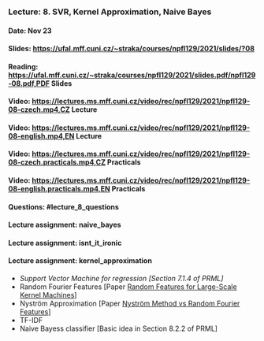 ### Lecture: 8. SVR, Kernel Approximation, Naive Bayes
#### Date: Nov 23
#### Slides: https://ufal.mff.cuni.cz/~straka/courses/npfl129/2021/slides/?08
#### Reading: https://ufal.mff.cuni.cz/~straka/courses/npfl129/2021/slides.pdf/npfl129-08.pdf,PDF Slides
#### Video: https://lectures.ms.mff.cuni.cz/video/rec/npfl129/2021/npfl129-08-czech.mp4,CZ Lecture
#### Video: https://lectures.ms.mff.cuni.cz/video/rec/npfl129/2021/npfl129-08-english.mp4,EN Lecture
#### Video: https://lectures.ms.mff.cuni.cz/video/rec/npfl129/2021/npfl129-08-czech.practicals.mp4,CZ Practicals
#### Video: https://lectures.ms.mff.cuni.cz/video/rec/npfl129/2021/npfl129-08-english.practicals.mp4,EN Practicals
#### Questions: #lecture_8_questions
#### Lecture assignment: naive_bayes
#### Lecture assignment: isnt_it_ironic
#### Lecture assignment: kernel_approximation

- _Support Vector Machine for regression [Section 7.1.4 of PRML]_
- Random Fourier Features [Paper [Random Features for Large-Scale Kernel Machines](https://proceedings.neurips.cc/paper/2007/file/013a006f03dbc5392effeb8f18fda755-Paper.pdf)]
- Nyström Approximation [Paper [Nyström Method vs Random Fourier Features](https://papers.nips.cc/paper/2012/file/621bf66ddb7c962aa0d22ac97d69b793-Paper.pdf)]
- TF-IDF
- Naive Bayess classifier [Basic idea in Section 8.2.2 of PRML]
